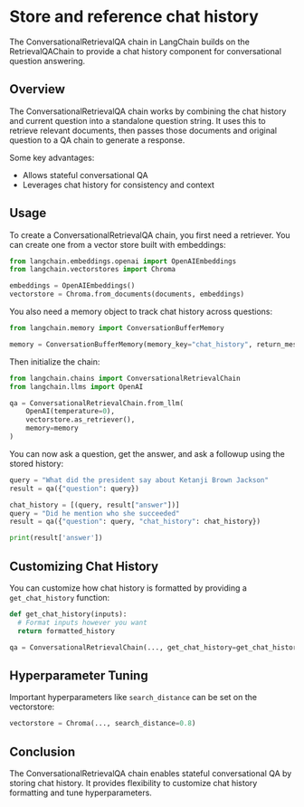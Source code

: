 

# Store and reference chat history

The ConversationalRetrievalQA chain in LangChain builds on the RetrievalQAChain to provide a chat history component for conversational question answering.

## Overview

The ConversationalRetrievalQA chain works by combining the chat history and current question into a standalone question string. It uses this to retrieve relevant documents, then passes those documents and original question to a QA chain to generate a response. 

Some key advantages:

- Allows stateful conversational QA 
- Leverages chat history for consistency and context

## Usage

To create a ConversationalRetrievalQA chain, you first need a retriever. You can create one from a vector store built with embeddings:

```python
from langchain.embeddings.openai import OpenAIEmbeddings  
from langchain.vectorstores import Chroma

embeddings = OpenAIEmbeddings()
vectorstore = Chroma.from_documents(documents, embeddings) 
```

You also need a memory object to track chat history across questions:

```python
from langchain.memory import ConversationBufferMemory

memory = ConversationBufferMemory(memory_key="chat_history", return_messages=True)
```

Then initialize the chain:

```python 
from langchain.chains import ConversationalRetrievalChain
from langchain.llms import OpenAI

qa = ConversationalRetrievalChain.from_llm(
    OpenAI(temperature=0),
    vectorstore.as_retriever(),
    memory=memory
)
```

You can now ask a question, get the answer, and ask a followup using the stored history:

```python
query = "What did the president say about Ketanji Brown Jackson"
result = qa({"question": query}) 

chat_history = [(query, result["answer"])]
query = "Did he mention who she succeeded"
result = qa({"question": query, "chat_history": chat_history})

print(result['answer']) 
```

## Customizing Chat History

You can customize how chat history is formatted by providing a `get_chat_history` function:

```python
def get_chat_history(inputs):
  # Format inputs however you want
  return formatted_history 

qa = ConversationalRetrievalChain(..., get_chat_history=get_chat_history)
```

## Hyperparameter Tuning

Important hyperparameters like `search_distance` can be set on the vectorstore: 

```python
vectorstore = Chroma(..., search_distance=0.8) 
```

## Conclusion

The ConversationalRetrievalQA chain enables stateful conversational QA by storing chat history. It provides flexibility to customize chat history formatting and tune hyperparameters.

